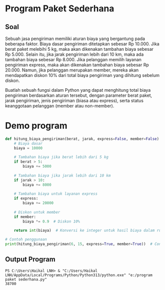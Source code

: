 # Program Paket Sederhana

## Soal

Sebuah jasa pengiriman memiliki aturan biaya yang bergantung pada beberapa faktor. Biaya dasar pengiriman ditetapkan sebesar Rp 10.000.
Jika berat paket melebihi 5 kg, maka akan dikenakan tambahan biaya sebesar Rp 5.000. Selain itu, jika jarak pengiriman lebih dari 10 km, maka ada tambahan biaya sebesar Rp 8.000. 
Jika pelanggan memilih layanan pengiriman express, maka akan dikenakan tambahan biaya sebesar Rp 20.000. Namun, jika pelanggan merupakan member, mereka akan mendapatkan diskon 10% dari total biaya pengiriman yang dihitung sebelum diskon. 

Buatlah sebuah fungsi dalam Python yang dapat menghitung total biaya pengiriman berdasarkan aturan tersebut, dengan parameter berat paket, jarak pengiriman, jenis pengiriman (biasa atau express), serta status keanggotaan pelanggan (member atau non-member).

# Demo program

```python
def hitung_biaya_pengiriman(berat, jarak, express=False, member=False):
    # Biaya dasar
    biaya = 10000
    
    # Tambahan biaya jika berat lebih dari 5 kg
    if berat > 5:
        biaya += 5000
    
    # Tambahan biaya jika jarak lebih dari 10 km
    if jarak > 10:
        biaya += 8000
    
    # Tambahan biaya untuk layanan express
    if express:
        biaya += 20000
    
    # Diskon untuk member
    if member:
        biaya *= 0.9  # Diskon 10%
    
    return int(biaya)  # Konversi ke integer untuk hasil biaya dalam rupiah

# Contoh penggunaan
print(hitung_biaya_pengiriman(6, 15, express=True, member=True))  # Contoh kasus
```
## Output Program
```
PS C:\Users\Haikal LNH> & "C:/Users/Haikal LNH/AppData/Local/Programs/Python/Python313/python.exe" "e:/program paket sederhana.py"
38700
```
